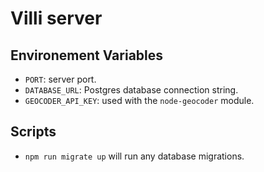 # Villi server

## Environement Variables
- `PORT`: server port.
- `DATABASE_URL`: Postgres database connection string.
- `GEOCODER_API_KEY`: used with the `node-geocoder` module.

## Scripts

- `npm run migrate up` will run any database migrations.